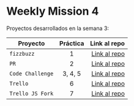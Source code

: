 # Weekly Mission 4

Proyectos desarrollados en la semana 3:

| Proyecto | Práctica | Link al repo |
| ------------- |:-------------:| -----:|
|`fizzbuzz`|1|[Link al repo]()|
|`PR`|2|[Link al repo]()|
|`Code Challenge`|3, 4, 5|[Link al repo]()|
|`Trello`|6|[Link al repo]()|
|`Trello JS Fork`|7|[Link al repo]()|
